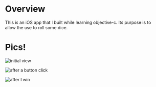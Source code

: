 # Overview

This is an iOS app that I built while learning objective-c. Its purpose is to allow the use to roll some dice.

# Pics!

![initial view](http://i5.minus.com/ib0u1EmUbCeoGp.png)  

![after a button click](http://i5.minus.com/ik51CRwN8J4Mn.png)

![after I win](http://i2.minus.com/iINWN6wShFlk3.png)
